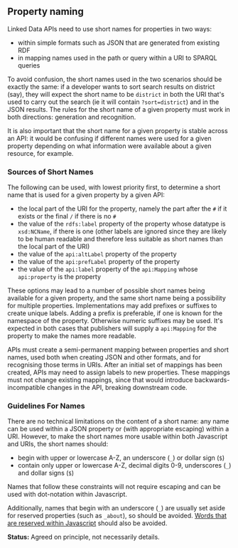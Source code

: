 ## Property naming ##

Linked Data APIs need to use short names for properties in two ways:

  * within simple formats such as JSON that are generated from existing RDF
  * in mapping names used in the path or query within a URI to SPARQL queries

To avoid confusion, the short names used in the two scenarios should be exactly the same: if a developer wants to sort search results on district (say), they will expect the short name to be `district` in both the URI that's used to carry out the search (ie it will contain `?sort=district`) and in the JSON results. The rules for the short name of a given property must work in both directions: generation and recognition.

It is also important that the short name for a given property is stable across an API: it would be confusing if different names were used for a given property depending on what information were available about a given resource, for example.

### Sources of Short Names ###

The following can be used, with lowest priority first, to determine a short name that is used for a given property by a given API:

  * the local part of the URI for the property, namely the part after the `#` if it exists or the final `/` if there is no `#`
  * the value of the `rdfs:label` property of the property whose datatype is `xsd:NCName`, if there is one (other labels are ignored since they are likely to be human readable and therefore less suitable as short names than the local part of the URI)
  * the value of the `api:altLabel` property of the property
  * the value of the `api:prefLabel` property of the property
  * the value of the `api:label` property of the `api:Mapping` whose `api:property` is the property

These options may lead to a number of possible short names being available for a given property, and the same short name being a possibility for multiple properties. Implementations may add prefixes or suffixes to create unique labels. Adding a prefix is preferable, if one is known for the namespace of the property. Otherwise numeric suffixes may be used. It's expected in both cases that publishers will supply a `api:Mapping` for the property to make the names more readable.

APIs must create a semi-permanent mapping between properties and short names, used both when creating JSON and other formats, and for recognising those terms in URIs. After an initial set of mappings has been created, APIs may need to assign labels to new properties. These mappings must not change existing mappings, since that would introduce backwards-incompatible changes in the API, breaking downstream code.

### Guidelines For Names ###

There are no technical limitations on the content of a short name: any name can be used within a JSON property or (with appropriate escaping) within a URI. However, to make the short names more usable within both Javascript and URIs, the short names should:

  * begin with upper or lowercase A-Z, an underscore (`_`) or dollar sign (`$`)
  * contain only upper or lowercase A-Z, decimal digits 0-9, underscores (`_`) and dollar signs (`$`)

Names that follow these constraints will not require escaping and can be used with dot-notation within Javascript.

Additionally, names that begin with an underscore (`_`) are usually set aside for reserved properties (such as `_about`), so should be avoided. [Words that are reserved within Javascript](https://developer.mozilla.org/en/Core_JavaScript_1.5_Reference/Reserved_Words) should also be avoided.

**Status:** Agreed on principle, not necessarily details.